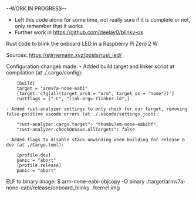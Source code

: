 --WORK IN PROGRESS--
 - Left this code alone for some time, not really sure if it is complete or not, only remember that it works
 - Further work in https://github.com/deelay0/blinky-os

Rust code to blink the onboard LED in a Raspberry Pi Zero 2 W

Sources:
    https://stirnemann.xyz/posts/rust_led/

Configuration changes made:
    - Added build target and linker script at compilation (at ./.cargo/config):
        
        [build]
        target = "armv7a-none-eabi"
        [target.'cfg(all(target_arch = "arm", target_os = "none"))']
        rustflags = ["-C", "link-arg=-Tlinker.ld",]
    
    - Added rust-analyzer settings to only check for our target, removing false-positive vscode errors (at ./.vscode/settings.json):
        
        "rust-analyzer.cargo.target": "thumbv7em-none-eabihf",
        "rust-analyzer.checkOnSave.allTargets": false
    
    - Added flags to disable stack unwinding when building for release & dev (at ./Cargo.toml):
        
        [profile.dev]
        panic = "abort"
        [profile.release]
        panic = "abort"

ELF to binary image:
    $ arm-none-eabi-objcopy -O binary ./target/armv7a-none-eabi/release/onboard_blinky ./kernel.img

